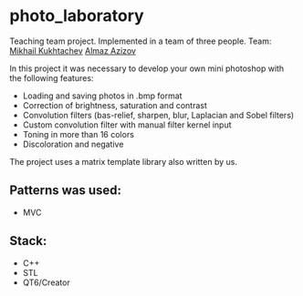 # photo_laboratory

Teaching team project. Implemented in a team of three people. 
Team: [Mikhail Kukhtachev](https://github.com/Kuhtaaa) [Almaz Azizov](https://github.com/s21violette)

In this project it was necessary to develop your own mini photoshop with the following features:
- Loading and saving photos in .bmp format
- Correction of brightness, saturation and contrast
- Convolution filters (bas-relief, sharpen, blur, Laplacian and Sobel filters)
- Custom convolution filter with manual filter kernel input
- Toning in more than 16 colors
- Discoloration and negative

The project uses a matrix template library also written by us.

## Patterns was used:

- MVC

## Stack: 

- C++
- STL
- QT6/Creator
